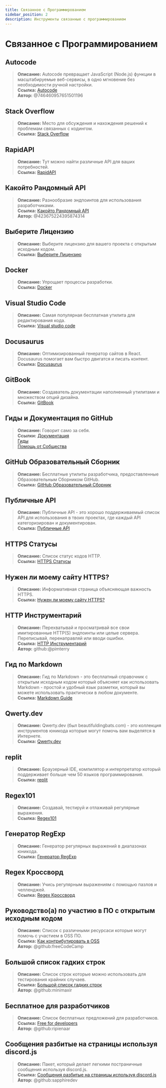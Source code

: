 ```yaml
---
title: Связанное с Программированием 
sidebar_position: 2
description: Инструменты связанные с программированием
---
```


# Связанное с Программированием

## Autocode

> **Описание:** Autocode превращает JavaScript (Node.js) функции в масштабируемые веб-сервисы, в одно мгновение без необходимости ручной настройки.   <br/>
**Ссылка:** [Autocode](https://autocode.com/)  <br/>
**Автор:** @746460957651501196

## Stack Overflow

> **Описание:** Место для обсуждения и нахождения решений к проблемам связанных с кодингом.  <br/>
**Ссылка:** [Stack Overflow](https://stackoverflow.com/)

## RapidAPI

> **Описание:** Тут можно найти различные API для ваших потребностей.  <br/>
**Ссылка:** [RapidAPI](https://rapidapi.com/)

## Какойто Рандомный API

> **Описание:** Разнообразие эндпоинтов для использования разработчиками.  <br/>
**Ссылка:** [Какойто Рандомный API](https://some-random-api.ml/)  <br/>
**Автор:** @423675224395874314

## Выберите Лицензию

> **Описание:** Выберите лицензию для вашего проекта с открытым исходным кодом.   <br/>
**Ссылка:** [Выберите Лицензию](https://choosealicense.com/)

## Docker

> **Описание:** Упрощает процессы разработки.   <br/>
**Ссылка:** [Docker](https://www.docker.com/)

## Visual Studio Code

> **Описание:** Самая популярная бесплатная утилита для редактирования кода. <br/>
**Ссылка:** [Visual studio code](https://code.visualstudio.com)  

## Docusaurus

> **Описание:** Оптимизированный генератор сайтов в React. Docusaurus помогает вам быстро двигатся и писать контент.   <br/>
**Ссылка:** [Docusaurus](https://docusaurus.io/)

## GitBook

> **Описание:** Создаватель документации наполненный утилитами и множеством опций дизайна.  <br/>
**Ссылка:** [GitBook](https://www.gitbook.com/)

## Гиды и Документация по GitHub

> **Описание:** Говорит само за себя.   <br/>
**Ссылки:**
[Документация](https://docs.github.com/en)   <br/>
[Гиды](https://guides.github.com/)   <br/>
[Помощь от Собщества](https://github.community/)

## GitHub Образовательный Сборник

> **Описание:** Бесплатные утилиты разработчика, предоставленные Образовательным Сборником GitHub.   <br/>
**Ссылка:** [GitHub Образовательный Сборник](https://education.github.com/)

## Публичные API

> **Описание:** Публичные API - это хорошо поддерживаемый список API для использования в твоих проектах, где каждый API категоризирован и документирован.   <br/>
**Ссылка:** [Публичные API](https://github.com/public-apis/public-apis)

## HTTPS Статусы

> **Описание:** Список статус кодов HTTP.   <br/>
**Ссылка:** [HTTPS Статусы](https://httpstatuses.com/)

## Нужен ли моему сайту HTTPS?

> **Описание:** Информативная страница объясняющая важность HTTPS.  <br/>
**Ссылка:** [Нужен ли моему сайту HTTPS?](https://doesmysiteneedhttps.com/)

## HTTP Инструментарий

> **Описание:** Перехватывай и просматривай все свои имитированные HTTP(S) эндпоинты или целые сервера. Переписывай, перенаправляй или вводи ошибки.  <br/>
**Ссылка:** [HTTP Инструментарий](https://httptoolkit.tech/)  <br/>
**Автор:** github:@pimterry

## Гид по Markdown

> **Описание:** Гид по Markdown - это бесплатный справочник с открытым исходным кодом который объясняет как использовать Markdown - простой и удобный язык разметки, который вы можете использовать практически в любом документе.   <br/>
**Ссылка:** [Markdown Guide](https://www.markdownguide.org/)

## Qwerty.dev

> **Описание:** Qwerty.dev (был beautifuldingbats.com) - это коллекция инструментов юникода которые могут помочь вам выделятся в Интернете.   <br/>
**Ссылка:** [Qwerty.dev](https://qwerty.dev/)

## replit

> **Описание:** Браузерный IDE, компилятор и интерпретатор который поддерживает больше чем 50 языков программирования.   <br/>
**Ссылка:** [replit](https://replit.com/)

## Regex101

> **Описание:** Создавай, тестируй и отлаживай регулярные выражения.  <br/>
**Ссылка:** [Regex101](https://regex101.com/)

## Генератор RegExp

> **Описание:** Генератор регулярных выражений в диапазонах юникода.   <br/>
**Ссылка:** [Генератор RegExp](https://apps.timwhitlock.info/js/regex#)

## Regex Кроссворд

> **Описание:** Учись регулярным выражениям с помощью пазлов и челленджей.   <br/>
**Ссылка:** [Regex Кроссворд](https://regexcrossword.com/)

## Руководство(а) по участию в ПО с открытым исходным кодом

> **Описание:** Список с различными ресурсаси которые могут помочь с участием в OSS ПО. <br/>
**Ссылка:** [Как контрибутировать в OSS](https://github.com/freeCodeCamp/how-to-contribute-to-open-source) <br/>
**Автор:** @github:freeCodeCamp

## Большой список гадких строк

> **Описание:** Список строк которые можно использовать для тестирования крайних случаев. <br/>
**Ссылка:** [Большой список гадких строк](https://github.com/minimaxir/big-list-of-naughty-strings) <br/>
**Автор:** @github:minimaxir

## Бесплатное для разработчиков

> **Описание:** Список бесплатных предложений для разработчиков.  <br/>
**Ссылка:** [Free for developers](https://free-for.dev/#/) <br/>
**Автор:** @github:ripienaar

## Сообщения разбитые на страницы используя discord.js

> **Описание:** Пакет, который делает легкими постраничные сообщения используя discord.js. <br/>
**Ссылка:** [Сообщения разбитые на страницы используя discord.js](https://www.npmjs.com/package/@sapphire/discord.js-utilities) <br />
**Автор:** @github:sapphiredev
